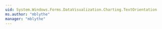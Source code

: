 ```yaml
---
uid: System.Windows.Forms.DataVisualization.Charting.TextOrientation
ms.author: "mblythe"
manager: "mblythe"
---
```

